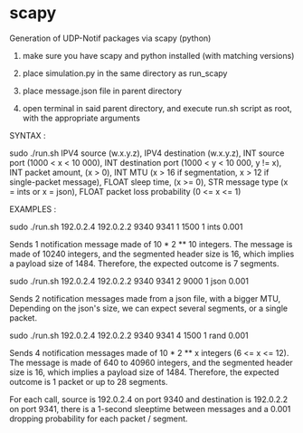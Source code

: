 # scapy

Generation of UDP-Notif packages via scapy (python)

1) make sure you have scapy and python installed (with matching versions)

2) place simulation.py in the same directory as run_scapy

3) place message.json file in parent directory

4) open terminal in said parent directory, and execute run.sh script as root, with the appropriate arguments

SYNTAX :

sudo ./run.sh IPV4 source (w.x.y.z), IPV4 destination (w.x.y.z), INT source port (1000 < x < 10 000), INT destination port (1000 < y < 10 000, y != x), INT packet amount, (x > 0), INT MTU (x > 16 if segmentation, x > 12 if single-packet message), FLOAT sleep time, (x >= 0), STR message type (x = ints or x = json), FLOAT packet loss probability (0 <= x <= 1)

EXAMPLES :

sudo ./run.sh 192.0.2.4 192.0.2.2 9340 9341 1 1500 1 ints 0.001

Sends 1 notification message made of 10 * 2 ** 10 integers. The message is made of 10240 integers, and the segmented header size is 16, which implies a payload size of 1484. Therefore, the expected outcome is 7 segments.

sudo ./run.sh 192.0.2.4 192.0.2.2 9340 9341 2 9000 1 json 0.001

Sends 2 notification messages made from a json file, with a bigger MTU, Depending on the json's size, we can expect several segments, or a single packet.

sudo ./run.sh 192.0.2.4 192.0.2.2 9340 9341 4 1500 1 rand 0.001

Sends 4 notification messages made of 10 * 2 ** x integers (6 <= x <= 12). The message is made of 640 to 40960 integers, and the segmented header size is 16, which implies a payload size of 1484. Therefore, the expected outcome is 1 packet or up to 28 segments.

For each call, source is 192.0.2.4 on port 9340 and destination is 192.0.2.2 on port 9341, there is a 1-second sleeptime between messages and a 0.001 dropping probability for each packet / segment.